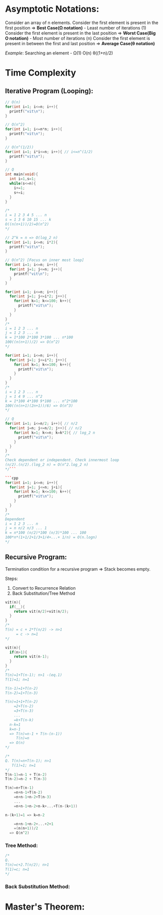 # Asymptotic Notations:
Consider an array of n elements.
Consider the first element is present in the first position => **Best Case(Ω notation)** - Least number of iterations (1)
Consider the first element is present in the last position => **Worst Case(Big O notation)** - Most number of iterations (n)
Consider the first element is present in between the first and last position => **Average Case(θ notation)**

*Example*: Searching an element - Ω(1) O(n) θ((1+n)/2)


# Time Complexity
## Iterative Program (Looping):

```cpp
// O(n)
for(int i=1; i<=n; i++){
  printf("vit\n");
}

// O(n^2)
for(int i=1; i<=n*n; i++){
  printf("vit\n");
}

// O(n^(1/2))
for(int i=1; i*i<=n; i++){ // i<=n^(1/2)
  printf("vit\n");
}
```

```cpp
// Q
int main(void){
  int i=1,s=1;
  while(s<=n){
    i+=1;
    s+=i;
  }
}

/*
i = 1 2 3 4 5 ... n
s = 1 3 6 10 15 ... k  
O((n(n+1))/2)=O(n^2)
*/
```

```cpp
// 2^k = n => O(log_2 n)
for(int i=1; i<=n; i*2){
  printf("vit\n");
}
```

```cpp
// O(n^2) [Focus on inner most loop]
for(int i=1; i<=n; i++){
  for(int j=1; j<=n; j++){
    printf("vit\n");
  }
}
```

```cpp
for(int i=1; i<=n; i++){
  for(int j=1; j<=i*2; j++){
    for(int k=1; k<=100; k++){
      printf("vit\n");
    }
  }
}
/*
i = 1 2 3 ... n
j = 1 2 3 ... n
k = 1*100 2*100 3*100 ... n*100
100((n(n+1))/2) => O(n^2)
*/
```

```cpp
for(int i=1; i<=n; i++){
  for(int j=1; j<=i*2; j++){
    for(int k=1; k<=100; k++){
      printf("vit\n");
    }
  }
}
/*
i = 1 2 3 ... n
j = 1 4 9 ... n^2
k = 1*100 4*100 9*100 ... n^2*100
100((n(n+1)(2n+1))/6) => O(n^3)
*/
```

```cpp
// Q
for(int i=1; i<=n/2; i++){ // n/2
  for(int j=n; j<=n/2; j++){ // n/2
    for(int k=1; k<=n; k=k*2){ // log_2 n
      printf("vit\n");
    }
  }
}
/*
Check dependent or independent. Check innermost loop
(n/2).(n/2).(log_2 n) = O(n^2.log_2 n)
*/```

```cpp
for(int i=1; i<=n; i++){
  for(int j=1; j<=n; j+i){
    for(int k=1; k<=100; k++){
      printf("vit\n");
    }
  }
}
/*
Dependent
i = 1 2 3 ... n
j = n n/2 n/3 ... 1
k = n*100 (n/2)*100 (n/3)*100 ... 100
100*n*(1+1/2+1/3+1/4+...+ 1/n) = O(n.logn)
*/
```
## Recursive Program:

Termination condition for a recursive program => Stack becomes empty.

Steps:
1. Convert to Recurrence Relation
2. Back Substitution/Tree Method

```cpp
vit(n){
  if(__){
    return vit(n/2)+vit(n/2);
  }
}
/*
T(n) = c + 2*T(n/2) -> n>1
     = c -> n=1
*/
```

```cpp
vit(n){
  if(n>1){
    return vit(n-1);
  }
}
/*
T(n)=1+T(n-1); n>1 -(eq.1)
T(1)=1; n=1

T(n-1)=1+T(n-2)
T(n-2)=1+T(n-3)

T(n)=1+1+T(n-2)
    =2+T(n-2)
    =3+T(n-3)
    ...
    =k+T(n-k)
  n-k=1
  k=n-1
  => T(n)=n-1 + T(n-(n-1))
     T(n)=n
  => O(n)
*/
```

```cpp
/*
Q. T(n)=n+T(n-1); n>1
   T(1)=1; n=1
*/
T(n-1)=n-1 + T(n-2)
T(n-2)=n-2 + T(n-3)

T(n)=n+T(n-1)
    =n+n-1+T(n-2)
    =n+n-1+n-2+T(n-3)
    ...
    =n+n-1+n-2+n-k+...+T(n-(k+1))

n-(k+1)=1 => k=n-2

    =n+n-1+n-2+...+2+1
    =(n(n+1))/2
  => O(n^2)
```
### Tree Method:

```cpp
/*
Q. 
T(n)=c+2.T(n/2); n>1
T(1)=c; n=1
*/
```
### Back Substitution Method:
# Master's Theorem:
